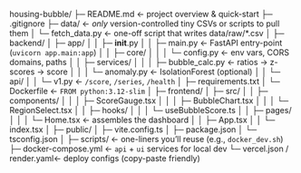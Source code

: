 housing-bubble/
├─ README.md                ← project overview & quick-start
├─ .gitignore
├─ data/                    ← *only* version-controlled tiny CSVs or scripts to pull them
│  └─ fetch_data.py         ← one-off script that writes data/raw/*.csv
│
├─ backend/
│  ├─ app/
│  │   ├─ __init__.py
│  │   ├─ main.py           ← FastAPI entry-point (`uvicorn app.main:app`)
│  │   ├─ core/
│  │   │   └─ config.py     ← env vars, CORS domains, paths
│  │   ├─ services/
│  │   │   ├─ bubble_calc.py    ← ratios → z-scores → score
│  │   │   └─ anomaly.py        ← IsolationForest (optional)
│  │   └─ api/
│  │       └─ v1.py         ← `/score`, `/series`, `/health`
│  ├─ requirements.txt
│  └─ Dockerfile            ← `FROM python:3.12-slim`
│
├─ frontend/
│  ├─ src/
│  │   ├─ components/
│  │   │   ├─ ScoreGauge.tsx
│  │   │   ├─ BubbleChart.tsx
│  │   │   └─ RegionSelect.tsx
│  │   ├─ hooks/
│  │   │   └─ useBubbleScore.ts
│  │   ├─ pages/
│  │   │   └─ Home.tsx      ← assembles the dashboard
│  │   ├─ App.tsx
│  │   └─ index.tsx
│  ├─ public/
│  ├─ vite.config.ts
│  ├─ package.json
│  └─ tsconfig.json
│
├─ scripts/                 ← one-liners you’ll reuse (e.g., `docker_dev.sh`)
├─ docker-compose.yml       ← `api` + `ui` services for local dev
└─ vercel.json / render.yaml← deploy configs (copy-paste friendly)
